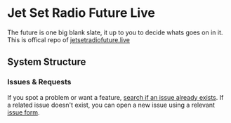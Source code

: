 # Jet Set Radio Future Live
The future is one big blank slate, it up to you to decide whats goes on in it.
This is offical repo of [jetsetradiofuture.live](https://jetsetradiofuture.live) 

## System Structure



### Issues & Requests

If you spot a problem or want a feature, [search if an issue already exists](https://github.com/RudiesGarage/jetsetradiofuture.live/issues). If a related issue doesn't exist, you can open a new issue using a relevant [issue form](https://github.com/RudiesGarage/jetsetradiofuture.live/issues/new/choose). 
